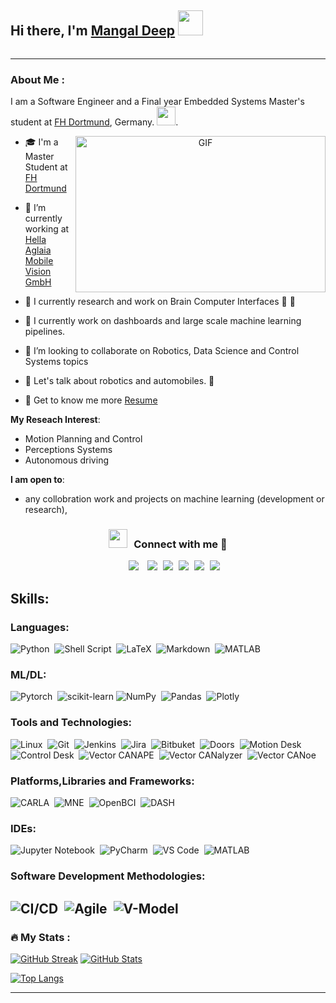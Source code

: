 ## Hi there, I'm [Mangal Deep](https://www.linkedin.com/in/mangal-deep-b-m/) <img src="https://media.giphy.com/media/hvRJCLFzcasrR4ia7z/giphy.gif" width="40">

<p align="right"><img src="https://komarev.com/ghpvc/?username=Mangal&style=flat-square&color=blue" alt=""></p>

---
### About Me :


I am a Software Engineer and a Final year Embedded Systems Master's student at [FH Dortmund](https://www.fh-dortmund.de/), Germany. <img src="https://media.giphy.com/media/SWoSkN6DxTszqIKEqv/giphy.gif" width="30">.


<a target="_blank" align="center">
  <img align="right" top="500" height="250" width="400" alt="GIF" src="https://media.giphy.com/media/WUlplcMpOCEmTGBtBW/giphy.gif">
</a>

- 🎓 I'm a Master Student at <a href="https://www.fh-dortmund.de/" target="blank">FH Dortmund</a>
  
- 🔭 I’m currently working at <a href="https://hella-aglaia.com/" target="blank">Hella Aglaia Mobile Vision GmbH</a>

- 🔭 I currently research and work on Brain Computer Interfaces 🧠 🤖

- 🌱 I currently work on dashboards and large scale machine learning pipelines.

- 👯 I’m looking to collaborate on Robotics, Data Science and Control Systems topics

<!-- - 🌱 I’m currently learning Swift && SwiftUI <a href="https://github.com/100rabhcsmc/100DaysOfSwift" target="blank">100DaysOfSwift</a>  -->

- 💬 Let's talk about robotics and automobiles. 🤖

- 📄 Get to know me more <a href="https://github.com/path-env/path-env/blob/main/MangalDeep_PR.pdf" target="blank">Resume</a>


**My Reseach Interest**:
- Motion Planning and Control
- Perceptions Systems
- Autonomous driving

 **I am open to**:

- any collobration work and projects on machine learning (development or research),

<h3 align="center" > <img src="https://media.giphy.com/media/iY8CRBdQXODJSCERIr/giphy.gif" width="30" height="30" style="margin-right: 10px;">Connect with me 🤝 </h3>

<p align="center">

 <div align="center"  class="icons-social" style="margin-left: 10px;">
        <a style="margin-left: 10px;"  target="_blank" href="https://www.linkedin.com/in/mangal-deep-b-m/">
			<img src="https://img.icons8.com/doodle/40/000000/linkedin--v2.png"></a>
        <a style="margin-left: 10px;" target="_blank" href="https://github.com/path-env/path-env">
			<img src="https://img.icons8.com/doodle/40/000000/github--v1.png"></a>
		<!-- <a style="margin-left: 10px;" target="_blank" href="https://stackoverflow.com/users/12053852/saurabh-chavan?tab=profile">
				<img src="https://img.icons8.com/external-tal-revivo-color-tal-revivo/40/000000/external-stack-overflow-is-a-question-and-answer-site-for-professional-logo-color-tal-revivo.png"></a> 
	   <a style="margin-left: 10px;" target="_blank" href="https://dev.to/100rabhcsmc">
					<img src="https://img.icons8.com/external-sketchy-juicy-fish/0.6x/external-blog-online-services-sketchy-sketchy-juicy-fish.png"></a>-->
        <!-- <a style="margin-left: 10px;" target="_blank" href="https://instagram.com/100rabhch">
			<img src="https://img.icons8.com/doodle/40/000000/instagram-new--v2.png"></a>
		<a style="margin-left: 10px;" target="_blank" href="https://twitter.com/100rabhcsmc">
			<img src="https://img.icons8.com/doodle/1x/twitter-squared--v2.png" ></a>
		<a style="margin-left: 10px;" target="_blank" href="">
				<img src="https://img.icons8.com/doodle/1x/youtube--v2.png" ></a> -->
		<a style="margin-left: 5px;" target="_blank" href="https://github.com/path-env/path-env/blob/main/MangalDeep_PR.pdf">
					<img src="https://img.icons8.com/plasticine/0.5x/resume.png" ></a>
		<a style="margin-left: 5px;" target="_blank" href="mailto:mangaldeepbabu@gmail.com">
					<img src="https://img.icons8.com/plasticine/0.5x/gmail.png" ></a>
		<a style="margin-left: 5px;" target="_blank" href="https://www.xing.com/profile/MangalDeep_BalasubramaniMaruthaBabu/cv">
				<img src="https://img.icons8.com/plasticine/0.5x/xing.png" ></a>
		<a style="margin-left: 5px;" target="_blank" href="https://hub.docker.com/u/mangaldeep">
				<img src="https://img.icons8.com/doodle/1x/docker.png" ></a>
    </div>
</p>

## Skills:

### Languages:

![Python](https://img.shields.io/badge/Python-3776AB?style=for-the-badge&logo=python&logoColor=white)&nbsp;
![Shell Script](https://img.shields.io/badge/Shell_Script-121011?style=for-the-badge&logo=gnu-bash&logoColor=white)&nbsp;
![LaTeX](https://img.shields.io/badge/latex-%23008080.svg?style=for-the-badge&logo=latex&logoColor=white)&nbsp;
![Markdown](https://img.shields.io/badge/markdown-%23000000.svg?style=for-the-badge&logo=markdown&logoColor=white)&nbsp;
![MATLAB](https://img.shields.io/badge/Matlab-%23000000.svg?style=for-the-badge&logo=matrixlab&logoColor=white)

### ML/DL:

![Pytorch](https://img.shields.io/badge/Pytorch-FF6F00?style=for-the-badge&logo=Pytorch&logoColor=white)&nbsp;
![scikit-learn](https://img.shields.io/badge/scikit--learn-%23F7931E.svg?style=for-the-badge&logo=scikit-learn&logoColor=white)
![NumPy](https://img.shields.io/badge/numpy-%23013243.svg?style=for-the-badge&logo=numpy&logoColor=white)&nbsp;
![Pandas](https://img.shields.io/badge/pandas-%23150458.svg?style=for-the-badge&logo=pandas&logoColor=white)&nbsp;
![Plotly](https://img.shields.io/badge/Plotly-%233F4F75.svg?style=for-the-badge&logo=plotly&logoColor=white)
<!-- ![Fast API](https://img.shields.io/badge/FastAPI-005571?style=for-the-badge&logo=fastapi)&nbsp -->



### Tools and Technologies:

![Linux](https://img.shields.io/badge/Linux-FCC624?style=for-the-badge&logo=linux&logoColor=black)&nbsp;
![Git](https://img.shields.io/badge/GIT-E44C30?style=for-the-badge&logo=git&logoColor=white)&nbsp;
![Jenkins](https://img.shields.io/badge/Jenkins-E54C30?style=for-the-badge&logo=jenkins&logoColor=white)&nbsp;
![Jira](https://img.shields.io/badge/Jira-E54C30?style=for-the-badge&logo=jira&logoColor=white)&nbsp;
![Bitbuket](https://img.shields.io/badge/bitbucket-0078d7?style=for-the-badge&logo=bitbucket&logoColor=white)&nbsp;
![Doors](https://img.shields.io/badge/IBM-Doors-E54t30?style=for-the-badge&logo=rational%doors&logoColor=white)&nbsp;
![Motion Desk](https://img.shields.io/badge/dSpace-MotionDesk-0078d7?style=for-the-badge&logo=rational%doors&logoColor=white)&nbsp;
![Control Desk](https://img.shields.io/badge/dSpace-ControlDesk-0078d7?style=for-the-badge&logo=rational%doors&logoColor=white)&nbsp;
![Vector CANAPE](https://img.shields.io/badge/Vector-Canape-E54d30?style=for-the-badge&logo=rational%doors&logoColor=white)&nbsp;
![Vector CANalyzer](https://img.shields.io/badge/Vector-Canalyzer-E54d30?style=for-the-badge&logo=rational%doors&logoColor=white)&nbsp;
![Vector CANoe](https://img.shields.io/badge/Vector-CANoe-E54f30?style=for-the-badge&logo=rational%doors&logoColor=white)


### Platforms,Libraries and Frameworks:
![CARLA](https://img.shields.io/badge/CARLA-121011?style=for-the-badge&logo=carla&logoColor=white)&nbsp;
![MNE](https://img.shields.io/badge/MNE-121011?style=for-the-badge&logo=MNE&logoColor=white)&nbsp;
![OpenBCI](https://img.shields.io/badge/Open_BCI-0078d7?style=for-the-badge&logo=OpenBCI&logoColor=white)&nbsp;
![DASH](https://img.shields.io/badge/DASH-0078d7?style=for-the-badge&logo=dash&logoColor=white)

<!-- #### Database
![MySQL](https://img.shields.io/badge/MySQL-00000F?style=for-the-badge&logo=mysql&logoColor=white)&nbsp;
![PostgreSQL](https://img.shields.io/badge/PostgreSQL-316192?style=for-the-badge&logo=postgresql&logoColor=white)&nbsp;
![AWS](https://img.shields.io/badge/Amazon_AWS-232F3E?style=flat&logo=amazon-aws&logoColor=white)&nbsp;
![Google Cloud](https://img.shields.io/badge/Google_Cloud-4285F4?style=flat&logo=google-cloud&logoColor=white)&nbsp; 
-->

### IDEs:

![Jupyter Notebook](https://img.shields.io/badge/jupyter-%23FA0F00.svg?style=for-the-badge&logo=jupyter&logoColor=white)&nbsp;
![PyCharm](https://img.shields.io/badge/pycharm-143?style=for-the-badge&logo=pycharm&logoColor=black&color=black&labelColor=green)&nbsp;
![VS Code](https://img.shields.io/badge/VSCode-0078d7.svg?style=for-the-badge&logo=visual-studio-code&logoColor=white)&nbsp;
![MATLAB](https://img.shields.io/badge/Matlab-%23000000.svg?style=for-the-badge&logo=matrixlab&logoColor=white)
<!-- ![Vim](https://img.shields.io/badge/VIM-%2311AB00.svg?style=for-the-badge&logo=vim&logoColor=white)&nbsp;
![Eclipse](https://img.shields.io/badge/Eclipse-FE7A16.svg?style=for-the-badge&logo=Eclipse&logoColor=white)&nbsp; -->

### Software Development Methodologies:
![CI/CD](https://img.shields.io/badge/cicd-%23FA0F00.svg?style=for-the-badge&logo=CI/CD&logoColor=white)&nbsp;
![Agile](https://img.shields.io/badge/Agile-143?style=for-the-badge&logo=Agile&logoColor=black&color=black&labelColor=green)&nbsp;
![V-Model](https://img.shields.io/badge/V_Model-143?style=for-the-badge&logo=V-Model&logoColor=black&color=black&labelColor=green)&nbsp;
---

### :fire: My Stats :

[![GitHub Streak](http://github-readme-streak-stats.herokuapp.com?user=path-env&theme=highcontrast&hide_border=true)](https://git.io/streak-stats)
[![GitHub Stats](https://github-readme-stats.vercel.app/api?username=path-env&show_icons=true&include_all_commits=true&theme=vision-friendly-dark&hide_border=true)](https://github.com/anuraghazra/github-readme-stats)

[![Top Langs](https://github-readme-stats.vercel.app/api/top-langs/?username=path-env&layout=compact&theme=vision-friendly-dark&hide_border=true)](https://github.com/anuraghazra/github-readme-stats)


----

<!--

[<img src="https://github-profile-trophy.vercel.app/?username=path-env&row=2&column=3" />](https://github.com/ryo-ma/github-profile-trophy)



[<img src="https://github-readme-stats.vercel.app/api?username=path-env&theme=algolia&count_private=true&include_all_commits=true&show_icons=true" />](https://github.com/anuraghazra/github-readme-stats)
[![GitHub Streak](https://github-readme-streak-stats.herokuapp.com/?user=path-env&theme=dark)](https://github.com/DenverCoder1/github-readme-streak-stats)
[![Top Langs](https://github-readme-stats.vercel.app/api/top-langs/?username=themlphdstudent&theme=algolia&hide=Jupyter&layout=compact&show_icons=true)](https://github.com/anuraghazra/github-readme-stats)


Here are some ideas to get you started:

- 🔭 I’m currently working on ...
- 🌱 I’m currently learning ...
- 👯 I’m looking to collaborate on ...
- 🤔 I’m looking for help with ...
- 💬 Ask me about ...
- 📫 How to reach me: ...
- 😄 Pronouns: ...
- ⚡ Fun fact: ...
-->
